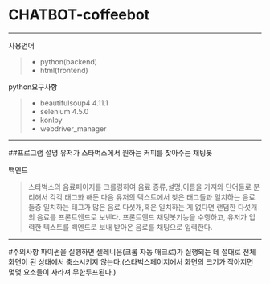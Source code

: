 # CHATBOT-coffeebot

<hr/>

사용언어

> - python(backend)
> - html(frontend)

python요구사항

> - beautifulsoup4 4.11.1
> - selenium 4.5.0
> - konlpy
> - webdriver_manager

<hr/>
##프로그램 설명
유저가 스타벅스에서 원하는 커피를 찾아주는 채팅봇

백엔드

> 스타벅스의 음료페이지를 크롤링하여 음료 종류,설명,이름을 가져와 단어들로 분리해서 각각
> 태그화 해둔 다음 유저의 텍스트에서 찾은 태그들과 일치하는 음료들중 일치하는 태그가 많은 음료 다섯개,혹은 일치하는 게 없다면 랜덤한 다섯개의 음료를 프론트엔드로 보낸다.
> 프론트엔드
> 채팅봇기능을 수행하고, 유저가 입력한 텍스트를 백엔드로 보내 받아온 음료를 채팅으로 입력한다.

<hr/>
#주의사항
파이썬을 실행하면 셀레니움(크롬 자동 매크로)가 실행되는 데 절대로 전체화면이 된 상태에서 축소시키지 않는다.(스타벅스페이지에서 화면의 크기가 작아지면 몇몇 요소들이 사라져 무한루프된다.)
